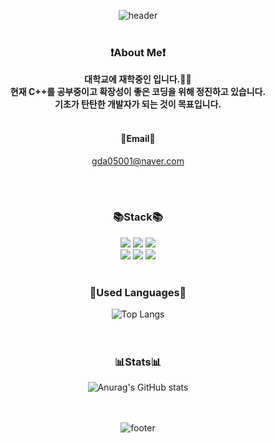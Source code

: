 <div align="center">

![header](https://capsule-render.vercel.app/api?type=waving&&fontSize=40&text=Hello%20World&color=gradient&height=150&animation=fadeIn&section=header&fontColor=323232&fontAlign=80&fontAlignY=70)
<br/><br/>
### ❗About Me❗<br/>
**대학교에 재학중인 입니다.👨‍💻<br/>
현재 C++를 공부중이고
확장성이 좋은 코딩을 위해 정진하고 있습니다.<br/>
기초가 탄탄한 개발자가 되는 것이 목표입니다.** 
  <br/><br/>
#### 📧Email📧<br/>
gda05001@naver.com

<br/><br/>
### 📚Stack📚
<img src="https://img.shields.io/badge/Kotlin-7F52FF?style=flat-square&logo=Kotlin&logoColor=white">
<img src="https://img.shields.io/badge/C++-00599C?style=flat-square&logo=c%2B%2B&logoColor=white">
<img src="https://img.shields.io/badge/C%23-00599C?style=flat-square&logo=Csharp&logoColor=white">
<br/>
<img src="https://img.shields.io/badge/Unity-lightgrey?style=flat-square&logo=Unity&logoColor=white">
<img src="https://img.shields.io/badge/AndroidStudio-3DDC84?style=flat-square&logo=Android&logoColor=white">
<img src="https://img.shields.io/badge/Arduino-00979D?style=flat-square&logo=Arduino&logoColor=white">  
<br/><br/>
  
### 📄Used Languages📄
![Top Langs](https://github-readme-stats.vercel.app/api/top-langs/?username=Dope-B&layout=compact&theme=dark)  
<br/><br/>
### 📊Stats📊 
![Anurag's GitHub stats](https://github-readme-stats.vercel.app/api?username=Dope-B&show_icons=true&theme=radical)  
<br/><br/>
  
![footer](https://capsule-render.vercel.app/api?type=waving&color=auto&height=100&section=footer)
</div>


<!--
**Dope-B/Dope-B** is a ✨ _special_ ✨ repository because its `README.md` (this file) appears on your GitHub profile.
Here are some ideas to get you started:

- 🔭 I’m currently working on ...
- 🌱 I’m currently learning ...
- 👯 I’m looking to collaborate on ...
- 🤔 I’m looking for help with ...
- 💬 Ask me about ...
- 📫 How to reach me: ...
- 😄 Pronouns: ...
- ⚡ Fun fact: ...
-->
